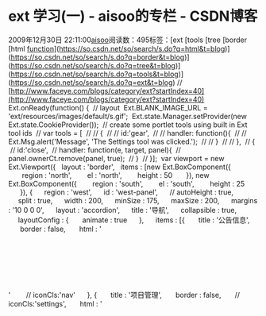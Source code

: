# ext 学习(一) - aisoo的专栏 - CSDN博客
2009年12月30日 22:11:00[aisoo](https://me.csdn.net/aisoo)阅读数：495标签：[ext																[tools																[tree																[border																[html																[function](https://so.csdn.net/so/search/s.do?q=function&t=blog)](https://so.csdn.net/so/search/s.do?q=html&t=blog)](https://so.csdn.net/so/search/s.do?q=border&t=blog)](https://so.csdn.net/so/search/s.do?q=tree&t=blog)](https://so.csdn.net/so/search/s.do?q=tools&t=blog)](https://so.csdn.net/so/search/s.do?q=ext&t=blog)
// [http://www.faceye.com/blogs/category/ext?startIndex=40](http://www.faceye.com/blogs/category/ext?startIndex=40)
Ext.onReady(function() {
 // layout
 Ext.BLANK_IMAGE_URL = 'ext/resources/images/default/s.gif';
 Ext.state.Manager.setProvider(new Ext.state.CookieProvider());
 // create some portlet tools using built in Ext tool ids
 // var tools = [
 // // {
 // // id:'gear',
 // // handler: function(){
 // // Ext.Msg.alert('Message', 'The Settings tool was clicked.');
 // // }
 // // },
 // {
 // id:'close',
 // handler: function(e, target, panel){
 // panel.ownerCt.remove(panel, true);
 // }
 // }];
 var viewport = new Ext.Viewport({
  layout : 'border',
  items : [new Ext.BoxComponent({
       region : 'north',
       el : 'north',
       height : 50
      }), new Ext.BoxComponent({
       region : 'south',
       el : 'south',
       height : 25
      }), {
     region : 'west',
     id : 'west-panel',
     // autoHeight : true,
     split : true,
     width : 200,
     minSize : 175,
     maxSize : 200,
     margins : '10 0 0 0',
     layout : 'accordion',
     title : '导航',
     collapsible : true,
     layoutConfig : {
      animate : true
     },
     items : [{
      title : '公告信息',
      border : false,
      html : '<div id="tree-div" style="overflow:auto;width:100%;height:100px"></div>'
       // iconCls:'nav'
     }, {
      title : '项目管理',
      border : false,
      // iconCls:'settings',
      html : '<div id="tree" style="overflow:auto;width:100%;height:100%"></div>'
     }, {
      title : '考勤管理',
      border : false,
      // iconCls:'settings',
      html : '<div id="tree3" style="overflow:auto;width:100%;height:100%"></div>'
     }, {
      title : '设备管理',
      border : false,
      // iconCls:'settings',
      html : '<div id="tree" style="overflow:auto;width:100%;height:100%"></div>'
     }, {
      title : '资料借阅',
      border : false,
      // iconCls:'settings',
      html : '<div id="tree" style="overflow:auto;width:100%;height:100%"></div>'
     }, {
      title : '座位管理',
      border : false,
      // iconCls:'settings',
      html : '<div id="tree" style="overflow:auto;width:100%;height:100%"></div>'
     }, {
      title : '门区管理',
      border : false,
      // iconCls:'settings',
      html : '<div id="tree" style="overflow:auto;width:100%;height:100%"></div>'
     }, {
      title : '帐号管理',
      border : false,
      // iconCls:'settings',
      html : '<div id="tree" style="overflow:auto;width:100%;height:100%"></div>'
     }, {
      title : '维基百科',
      border : false,
      // iconCls:'settings',
      html : '<div id="tree" style="overflow:auto;width:100%;height:100%"></div>'
     }, {
      title : '公司规定',
      border : false,
      // iconCls:'settings',
      html : '<div id="tree" style="overflow:auto;width:100%;height:100%"></div>'
     }]
    }, {
     xtype : 'portal',
     region : 'center',
     margins : '10 5 5 0',
     items : [{
      columnWidth : .68,
      style : 'padding:10px 0 10px 10px',
      items : [{
         height : 200,
         title : '新闻',
         // tools: tools,
         html : "<p>jkjkhjkhnjgddgdgddghdghdhdhdghd</p>"
        }, {
         height : 200,
         title : '代办事宜',
         // tools: tools,
         html : "<p>jkjkhjkhnjgddgdgddghdghdhdhdghd</p>"
        }, {
         height : 200,
         title : '投票',
         // tools: tools,
         html : "<p>jkjkhjkhnjgddgdgddghdghdhdhdghd</p>"
        }, {
         height : 200,
         title : '今日日程',
         // tools: tools,
         html : "<p>jkjkhjkhnjgddgdgddghdghdhdhdghd</p>"
        }, {
         height : 200,
         title : '内部讨论区',
         // tools: tools,
         html : "<p>jkjkhjkhnjgddgdgddghdghdhdhdghd</p>"
        }]
     }, {
      columnWidth : .32,
      style : 'padding:10px',
      items : [{
         height : 200,
         title : '公告通知',
         // tools: tools,
         html : "<p>jkjkhjkhnjgddgdgddghdghdhdhdghd</p>"
        }, {
         height : 200,
         title : '内部邮件',
         // tools: tools,
         html : "<p>jkjkhjkhnjgddgdgddghdghdhdhdghd</p><p>jkjkhjkhnjgddgdgddghdghdhdhdghd</p>"
        }, {
         height : 200,
         title : '近日日程(10日内)',
         // tools: tools,
         html : "<p>jkjkhjkhnjgddgdgddghdghdhdhdghd</p><p>jkjkhjkhnjgddgdgddghdghdhdhdghd</p>"
        }, {
         height : 200,
         title : '外出人员',
         // tools: tools,
         html : "<p>jkjkhjkhnjgddgdgddghdghdhdhdghd</p><p>jkjkhjkhnjgddgdgddghdghdhdhdghd</p>"
        }, {
         height : 200,
         title : '本月日程',
         // tools: tools,
         html : "<p>jkjkhjkhnjgddgdgddghdghdhdhdghd</p><p>jkjkhjkhnjgddgdgddghdghdhdhdghd</p>"
        }]
     }]
    }]
 });
 /**
  * ---------------------------------------------------------- Start Tree
  * Define Define tree Struct Tree Define By Bai Lian Dong
  * ----------------------------------------------------------
  */
 var Tree = Ext.tree;
 var treepanel = new Tree.TreePanel({
    id : 'default-manager-tree',
    el : 'tree-div', // 填充区域
    rootVisible : false, // 隐藏根节点
    border : false, // 边框
    animate : true, // 动画效果
    autoScroll : true, // 自动滚动
    enableDD : false, // 拖拽节点
    containerScroll : true,
    lines : false,
    loader : new Tree.TreeLoader({
      // dataUrl : BP + 'treeAction.do?method=tree'
      })
   });
 // 异步加载根节点
 var rootnode = new Tree.AsyncTreeNode({
    id : 'source',
    draggable : false,
    text : '目录树根节点'
   });
 // 设置根节点
 treepanel.setRootNode(rootnode);
 treepanel.on('click', function(node) {
  if (node.isLeaf()) {
   var centerContainer = Ext.getCmp('center-container');
   var container = Ext.getCmp('manager-center-container');
   if (container) {
    container = new Ext.Panel({
     autoScroll : false,
     id : 'manager-center-container',
     border : false,
     html : '<iframe id="content-iframe" frameborder="no" style="width:100%;height:99.9%"></iframe>'
    });
    centerContainer.add(container);
    centerContainer.doLayout();
   }
   if (node.attributes.url.indexOf('.js') != -1) {
    var url = node.attributes.url;
    Ext.Ajax.request({
       url : url,
       params : {
        id : node.id,
        name : node.text
       },
       success : function(response, options) {
        var source = response.responseText;
        var headerDom = document.getElementsByTagName('head').item(0);
        var jsDom = document.createElement('script');
        jsDom.type = 'text/javascript';
        jsDom.language = 'javascript';
        jsDom.defer = true;
        jsDom.text = source;
        headerDom.appendChild(jsDom);
        var portlet;
        portlet = com.easou.portal.portlet.SinglePortlet.init(
        options.params.id, options.params.name);
        if (portlet.draggable) {
         portlet.draggable = false;
        }
        if (portlet.tools) {
         portlet.tools = null;
        }
        if (portlet.collapsible) {
         portlet.collapsible = false;
        }
        var vH = document.body.clientHeight;
        portlet.setHeight(vH - 30);
        // portlet.doLayout();
        container.add(portlet);
        centerContainer.doLayout();
       }
      });
   } else {
    Ext.get('content-iframe').dom.src = node.attributes.link
      + '&node=' + node.id;
   }
   return true;
  } else {
   // open node by single click,not double click.
   node.toggle();
  }
 });
 // render the tree
 treepanel.render();
 rootnode.expand();
 // tree2
 var root2 = new Ext.tree.TreeNode({
    id : "root2",
    text : "树的根"
   });
 var c1 = new Ext.tree.TreeNode({
    id : 'c1',
    icon : 'images/im2.gif',
    text : '信息征集'
   });
 var c2 = new Ext.tree.TreeNode({
    id : 'c2',
    icon : 'images/im2.gif',
    href : '[http://www.163.com/](http://www.163.com/)',
    target : '_blank',
    text : 'bug征集'
   });
 var c22 = new Ext.tree.TreeNode({
    id : 'c22',
    icon : 'images/im2.gif',
    href : '[http://www.163.com/](http://www.163.com/)',
    target : '_blank',
    text : '实例征集'
   });
 var c3 = new Ext.tree.TreeNode({
    id : 'c3',
    icon : 'images/im2.gif',
    href : '[http://www.163.com/](http://www.163.com/)',
    target : '_blank',
    text : '给我留言'
   });
 var c4 = new Ext.tree.TreeNode({
    id : 'c4',
    icon : 'images/im2.gif',
    href : '[http://www.163.com/](http://www.163.com/)',
    target : '_blank',
    text : '项目主页'
   });
 c1.appendChild(c2);// 为c1增加子结点
 c1.appendChild(c22);
 root2.appendChild(c1);// 为根节点增加子结点c1
 root2.appendChild(c3);
 root2.appendChild(c4);
 // 生成树形面板
 var tree2 = new Ext.tree.TreePanel({
    renderTo : "tree",
    root : root2,
    animate : true,
    enableDD : false,
    border : false,
    rootVisible : false,
    containerScroll : true
   });
 // tree3
 var root3 = new Ext.tree.TreeNode({
    id : "root3",
    text : "树的根"
   });
 var c1 = new Ext.tree.TreeNode({
    id : 'c1',
    icon : 'images/im2.gif',
    text : '信息征集'
   });
 var c2 = new Ext.tree.TreeNode({
    id : 'c2',
    icon : 'images/im2.gif',
    href : '[http://www.163.com/](http://www.163.com/)',
    target : '_blank',
    text : 'bug征集'
   });
 var c3 = new Ext.tree.TreeNode({
    id : 'c3',
    icon : 'images/im2.gif',
    href : '[http://www.163.com/](http://www.163.com/)',
    target : '_blank',
    text : '给我留言'
   });
 c1.appendChild(c2);// 为c1增加子结点
 root3.appendChild(c1);// 为根节点增加子结点c1
 root3.appendChild(c3);
 // 生成树形面板
 var tree2 = new Ext.tree.TreePanel({
    renderTo : "tree3",
    root : root3,
    animate : true,
    enableDD : false,
    border : false,
    rootVisible : false,
    containerScroll : true
   });
 // end loding
 setTimeout(function() {
    Ext.get('loading').remove();
    Ext.get('loading-mask').fadeOut({
       remove : true
      });
   }, 250);
});
